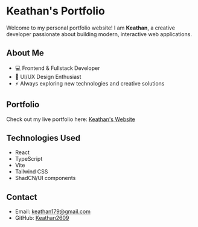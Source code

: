 # Keathan's Portfolio

Welcome to my personal portfolio website! I am **Keathan**, a creative developer passionate about building modern, interactive web applications.

## About Me
- 💻 Frontend & Fullstack Developer
- 🎨 UI/UX Design Enthusiast
- ⚡ Always exploring new technologies and creative solutions

## Portfolio
Check out my live portfolio here: [Keathan's Website](https://Keathan2609.github.io/Website/)

## Technologies Used
- React
- TypeScript
- Vite
- Tailwind CSS
- ShadCN/UI components

## Contact
- Email: keathan179@gmail.com
- GitHub: [Keathan2609](https://github.com/Keathan2609)


